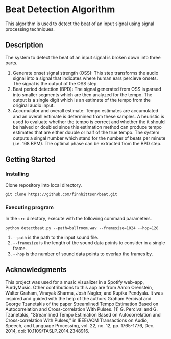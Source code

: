 # Beat Detection Algorithm

This algorithm is used to detect the beat of an input signal using signal processing techniques.

## Description

The system to detect the beat of an input signal is broken down into three parts.
1. Generate onset signal strength (OSS): This step transforms the audio signal into a signal that indicates where human ears percieve onsets. The signal is the output of the OSS step.
2. Beat period detection (BPD): The signal generated from OSS is parsed into smaller segments which are then analyzed for the tempo. The output is a single digit which is an estimate of the tempo from the original audio input. 
3. Accumulator and overall estimate: Tempo estimates are accumulated and an overall estimate is determined from these samples. A heuristic is used to evaluate whether the tempo is correct and whether the it should be halved or doubled since this estimation method can produce tempo estimates that are either double or half of the true tempo.
The system outputs a singal number which stand for the number of beats per minute (i.e. 168 BPM). The optimal phase can be extracted from the BPD step. 

## Getting Started

### Installing

Clone repository into local directory.
```
git clone https://github.com/finnhittson/beat.git
```

### Executing program

In the `src` directory, execute with the following command parameters.
```
python detectbeat.py --path=ballroom.wav --framesize=1024 --hop=128
```
1. `--path` is the path to the input sound file.
2. `--framesize` is the length of the sound data points to consider in a single frame.
3. `--hop` is the number of sound data points to overlap the frames by.

## Acknowledgments

This project was used for a music visualizer in a Spotify web-app, PurdyMusic. Other contributions to this app are from Aaron Orenstein, Walter Graham, Vinayak Sharma, Josh Nagler, and Rupika Pendyala. It was inspired and guided with the help of the authors Graham Percival and George Tzanetakis of the paper Streamlined Tempo Estimation Based on Autocorrelation and Cross-correlation With Pulses. 
[1] G. Percival and G. Tzanetakis, "Streamlined Tempo Estimation Based on Autocorrelation and Cross-correlation With Pulses," in IEEE/ACM Transactions on Audio, Speech, and Language Processing, vol. 22, no. 12, pp. 1765-1776, Dec. 2014, doi: 10.1109/TASLP.2014.2348916.
